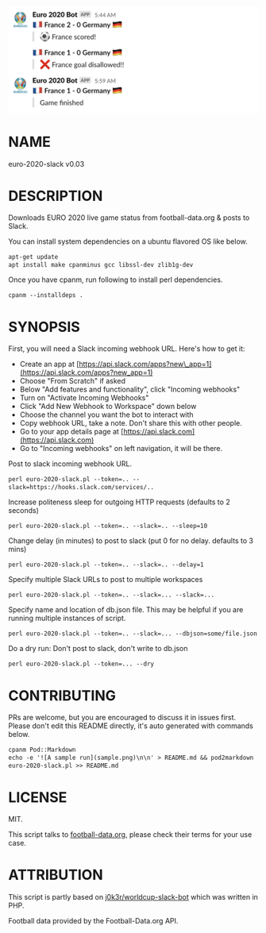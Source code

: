 ![A sample run](sample.png)

# NAME

euro-2020-slack v0.03

# DESCRIPTION

Downloads EURO 2020 live game status from football-data.org & posts to Slack.

You can install system dependencies on a ubuntu flavored OS like below.

    apt-get update
    apt install make cpanminus gcc libssl-dev zlib1g-dev

Once you have cpanm, run following to install perl dependencies.

    cpanm --installdeps .

# SYNOPSIS

First, you will need a Slack incoming webhook URL. Here's how to get it:

- Create an app at [https://api.slack.com/apps?new\_app=1](https://api.slack.com/apps?new_app=1)
- Choose "From Scratch" if asked
- Below "Add features and functionality", click "Incoming webhooks"
- Turn on "Activate Incoming Webhooks"
- Click "Add New Webhook to Workspace" down below
- Choose the channel you want the bot to interact with
- Copy webhook URL, take a note. Don't share this with other people.
- Go to your app details page at [https://api.slack.com](https://api.slack.com)
- Go to "Incoming webhooks" on left navigation, it will be there.

Post to slack incoming webhook URL.

    perl euro-2020-slack.pl --token=.. --slack=https://hooks.slack.com/services/..

Increase politeness sleep for outgoing HTTP requests (defaults to 2 seconds)

    perl euro-2020-slack.pl --token=.. --slack=.. --sleep=10

Change delay (in minutes) to post to slack (put 0 for no delay. defaults to 3 mins)

    perl euro-2020-slack.pl --token=.. --slack=.. --delay=1

Specify multiple Slack URLs to post to multiple workspaces

    perl euro-2020-slack.pl --token=.. --slack=... --slack=...

Specify name and location of db.json file. This may be
helpful if you are running multiple instances of script.

    perl euro-2020-slack.pl --token=.. --slack=... --dbjson=some/file.json

Do a dry run: Don't post to slack, don't write to db.json

    perl euro-2020-slack.pl --token=... --dry

# CONTRIBUTING

PRs are welcome, but you are encouraged to discuss it in issues first.
Please don't edit this README directly, it's auto generated with commands below.

    cpanm Pod::Markdown
    echo -e '![A sample run](sample.png)\n\n' > README.md && pod2markdown euro-2020-slack.pl >> README.md

# LICENSE

MIT.

This script talks to [football-data.org](https://www.football-data.org/),
please check their terms for your use case.

# ATTRIBUTION

This script is partly based on
[j0k3r/worldcup-slack-bot](https://github.com/j0k3r/worldcup-slack-bot)
which was written in PHP.

Football data provided by the Football-Data.org API.

